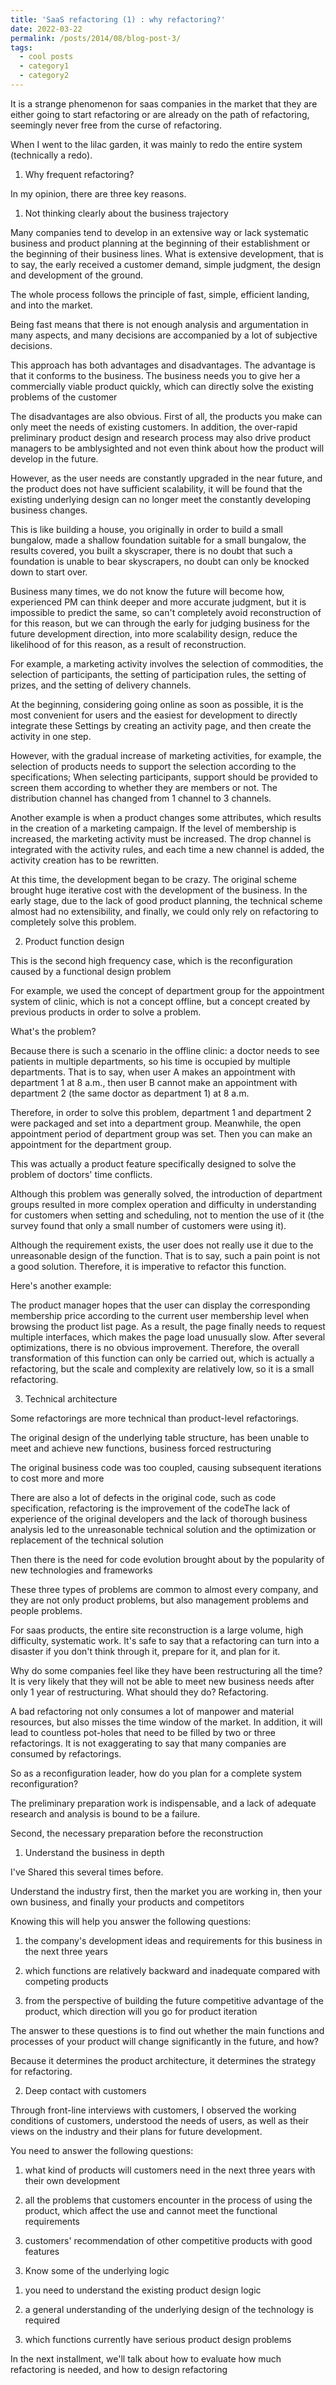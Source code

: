 ```yaml
---
title: 'SaaS refactoring (1) : why refactoring?'
date: 2022-03-22
permalink: /posts/2014/08/blog-post-3/
tags:
  - cool posts
  - category1
  - category2
---
```


It is a strange phenomenon for saas companies in the market that they are either going to start refactoring or are already on the path of refactoring, seemingly never free from the curse of refactoring.

When I went to the lilac garden, it was mainly to redo the entire system (technically a redo).

1. Why frequent refactoring?

In my opinion, there are three key reasons.

1. Not thinking clearly about the business trajectory

Many companies tend to develop in an extensive way or lack systematic business and product planning at the beginning of their establishment or the beginning of their business lines. What is extensive development, that is to say, the early received a customer demand, simple judgment, the design and development of the ground.

The whole process follows the principle of fast, simple, efficient landing, and into the market.

Being fast means that there is not enough analysis and argumentation in many aspects, and many decisions are accompanied by a lot of subjective decisions.

This approach has both advantages and disadvantages. The advantage is that it conforms to the business. The business needs you to give her a commercially viable product quickly, which can directly solve the existing problems of the customer

The disadvantages are also obvious. First of all, the products you make can only meet the needs of existing customers. In addition, the over-rapid preliminary product design and research process may also drive product managers to be amblysighted and not even think about how the product will develop in the future.

However, as the user needs are constantly upgraded in the near future, and the product does not have sufficient scalability, it will be found that the existing underlying design can no longer meet the constantly developing business changes.

This is like building a house, you originally in order to build a small bungalow, made a shallow foundation suitable for a small bungalow, the results covered, you built a skyscraper, there is no doubt that such a foundation is unable to bear skyscrapers, no doubt can only be knocked down to start over.

Business many times, we do not know the future will become how, experienced PM can think deeper and more accurate judgment, but it is impossible to predict the same, so can't completely avoid reconstruction of for this reason, but we can through the early for judging business for the future development direction, into more scalability design, reduce the likelihood of for this reason, as a result of reconstruction.

For example, a marketing activity involves the selection of commodities, the selection of participants, the setting of participation rules, the setting of prizes, and the setting of delivery channels.

At the beginning, considering going online as soon as possible, it is the most convenient for users and the easiest for development to directly integrate these Settings by creating an activity page, and then create the activity in one step.

However, with the gradual increase of marketing activities, for example, the selection of products needs to support the selection according to the specifications; When selecting participants, support should be provided to screen them according to whether they are members or not. The distribution channel has changed from 1 channel to 3 channels.

Another example is when a product changes some attributes, which results in the creation of a marketing campaign. If the level of membership is increased, the marketing activity must be increased. The drop channel is integrated with the activity rules, and each time a new channel is added, the activity creation has to be rewritten.

At this time, the development began to be crazy. The original scheme brought huge iterative cost with the development of the business. In the early stage, due to the lack of good product planning, the technical scheme almost had no extensibility, and finally, we could only rely on refactoring to completely solve this problem.

2. Product function design

This is the second high frequency case, which is the reconfiguration caused by a functional design problem

For example, we used the concept of department group for the appointment system of clinic, which is not a concept offline, but a concept created by previous products in order to solve a problem.

What's the problem?

Because there is such a scenario in the offline clinic: a doctor needs to see patients in multiple departments, so his time is occupied by multiple departments. That is to say, when user A makes an appointment with department 1 at 8 a.m., then user B cannot make an appointment with department 2 (the same doctor as department 1) at 8 a.m.

Therefore, in order to solve this problem, department 1 and department 2 were packaged and set into a department group. Meanwhile, the open appointment period of department group was set. Then you can make an appointment for the department group.

This was actually a product feature specifically designed to solve the problem of doctors' time conflicts.

Although this problem was generally solved, the introduction of department groups resulted in more complex operation and difficulty in understanding for customers when setting and scheduling, not to mention the use of it (the survey found that only a small number of customers were using it).

Although the requirement exists, the user does not really use it due to the unreasonable design of the function. That is to say, such a pain point is not a good solution. Therefore, it is imperative to refactor this function.

Here's another example:

The product manager hopes that the user can display the corresponding membership price according to the current user membership level when browsing the product list page. As a result, the page finally needs to request multiple interfaces, which makes the page load unusually slow. After several optimizations, there is no obvious improvement. Therefore, the overall transformation of this function can only be carried out, which is actually a refactoring, but the scale and complexity are relatively low, so it is a small refactoring.

3. Technical architecture

Some refactorings are more technical than product-level refactorings.

The original design of the underlying table structure, has been unable to meet and achieve new functions, business forced restructuring

The original business code was too coupled, causing subsequent iterations to cost more and more

There are also a lot of defects in the original code, such as code specification, refactoring is the improvement of the codeThe lack of experience of the original developers and the lack of thorough business analysis led to the unreasonable technical solution and the optimization or replacement of the technical solution

Then there is the need for code evolution brought about by the popularity of new technologies and frameworks

These three types of problems are common to almost every company, and they are not only product problems, but also management problems and people problems.

For saas products, the entire site reconstruction is a large volume, high difficulty, systematic work. It's safe to say that a refactoring can turn into a disaster if you don't think through it, prepare for it, and plan for it.

Why do some companies feel like they have been restructuring all the time? It is very likely that they will not be able to meet new business needs after only 1 year of restructuring. What should they do? Refactoring.

A bad refactoring not only consumes a lot of manpower and material resources, but also misses the time window of the market. In addition, it will lead to countless pot-holes that need to be filled by two or three refactorings. It is not exaggerating to say that many companies are consumed by refactorings.

So as a reconfiguration leader, how do you plan for a complete system reconfiguration?

The preliminary preparation work is indispensable, and a lack of adequate research and analysis is bound to be a failure.

Second, the necessary preparation before the reconstruction

1. Understand the business in depth

I've Shared this several times before.

Understand the industry first, then the market you are working in, then your own business, and finally your products and competitors

Knowing this will help you answer the following questions:

1) the company's development ideas and requirements for this business in the next three years

2) which functions are relatively backward and inadequate compared with competing products

3) from the perspective of building the future competitive advantage of the product, which direction will you go for product iteration

The answer to these questions is to find out whether the main functions and processes of your product will change significantly in the future, and how?

Because it determines the product architecture, it determines the strategy for refactoring.

2. Deep contact with customers

Through front-line interviews with customers, I observed the working conditions of customers, understood the needs of users, as well as their views on the industry and their plans for future development.

You need to answer the following questions:

1) what kind of products will customers need in the next three years with their own development

2) all the problems that customers encounter in the process of using the product, which affect the use and cannot meet the functional requirements

3) customers' recommendation of other competitive products with good features

3. Know some of the underlying logic

1) you need to understand the existing product design logic

2) a general understanding of the underlying design of the technology is required

3) which functions currently have serious product design problems

In the next installment, we'll talk about how to evaluate how much refactoring is needed, and how to design refactoring